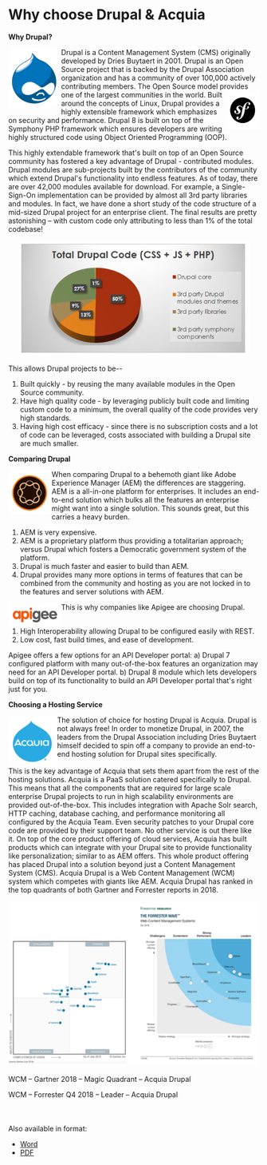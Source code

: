 # **Why choose Drupal &amp; Acquia**

**Why Drupal?**

<img align="left" src="https://github.com/sdemi/drupal-docs/raw/master/assets/why-choose-drupal-acquia/logo-drupal.png"> Drupal is a Content Management System (CMS) originally developed by Dries Buytaert in 2001. Drupal is an Open Source project that is backed by the Drupal Association organization and has a community of over 100,000 actively contributing members. The Open Source model provides one of the largest communities in the world. <img align="right" src="https://github.com/sdemi/drupal-docs/raw/master/assets/why-choose-drupal-acquia/logo_symphony.png"> Built around the concepts of Linux, Drupal provides a highly extensible framework which emphasizes on security and performance. Drupal 8 is built on top of the Symphony PHP framework which ensures developers are writing highly structured code using Object Oriented Programming (OOP).

This highly extendable framework that&#39;s built on top of an Open Source community has fostered a key advantage of Drupal - contributed modules. Drupal modules are sub-projects built by the contributors of the community which extend Drupal&#39;s functionality into endless features.
As of today, there are over 42,000 modules available for download. For example, a Single-Sign-On implementation can be provided by almost all 3rd party libraries and modules. In fact, we have done a short study of the code structure of a mid-sized Drupal project for an enterprise client. The final results are pretty astonishing – with custom code only attributing to less than 1% of the total codebase!

<p align="center">
  <img src="https://github.com/sdemi/drupal-docs/raw/master/assets/why-choose-drupal-acquia/total-drupal-code.png">
</p>

This allows Drupal projects to be--
1. Built quickly - by reusing the many available modules in the Open Source community.
2. Have high quality code - by leveraging publicly built code and limiting custom code to a minimum, the overall quality of the code provides very high standards.
3. Having high cost efficacy - since there is no subscription costs and a lot of code can be leveraged, costs associated with building a Drupal site are much smaller.

**Comparing Drupal**

<img align="left" src="https://github.com/sdemi/drupal-docs/raw/master/assets/why-choose-drupal-acquia/logo_aem.png"> When comparing Drupal to a behemoth giant like Adobe Experience Manager (AEM) the differences are staggering. AEM is a all-in-one platform for enterprises. It includes an end-to-end solution which bulks all the features an enterprise might want into a single solution. This sounds great, but this carries a heavy burden.

1. AEM is very expensive.
2. AEM is a proprietary platform thus providing a totalitarian approach; versus Drupal which fosters a Democratic government system of the platform.
3. Drupal is much faster and easier to build than AEM.
4. Drupal provides many more options in terms of features that can be combined from the community and hosting as you are not locked in to the features and server solutions with AEM.

<img align="left" src="https://github.com/sdemi/drupal-docs/raw/master/assets/why-choose-drupal-acquia/logo_apigee.png"> This is why companies like Apigee are choosing Drupal.
<br/><br/>
1. High Interoperability allowing Drupal to be configured easily with REST.
2. Low cost, fast build times, and ease of development.

Apigee offers a few options for an API Developer portal: a) Drupal 7 configured platform with many out-of-the-box features an organization may need for an API Developer portal. b) Drupal 8 module which lets developers build on top of its functionality to build an API Developer portal that&#39;s right just for you.

**Choosing a Hosting Service**

<img align="left" src="https://github.com/sdemi/drupal-docs/raw/master/assets/why-choose-drupal-acquia/logo_acquia.png">
The solution of choice for hosting Drupal is Acquia. Drupal is not always free! In order to monetize Drupal, in 2007, the leaders from the Drupal Association including Dries Buytaert himself decided to spin off a company to provide an end-to-end hosting solution for Drupal sites specifically.
<br/><br/>
This is the key advantage of Acquia that sets them apart from the rest of the hosting solutions. Acquia is a PaaS solution catered specifically to Drupal. This means that all the components that are required for large scale enterprise Drupal projects to run in high scalability environments are provided out-of-the-box. This includes integration with Apache Solr search, HTTP caching, database caching, and performance monitoring all configured by the Acquia Team. Even security patches to your Drupal core code are provided by their support team. No other service is out there like it. On top of the core product offering of cloud services, Acquia has built products which can integrate with your Drupal site to provide functionality like personalization; similar to as AEM offers. This whole product offering has placed Drupal into a solution beyond just a Content Management System (CMS). Acquia Drupal is a Web Content Management (WCM) system which competes with giants like AEM. Acquia Drupal has ranked in the top quadrants of both Gartner and Forrester reports in 2018.

<p align="center">
  <img src="https://github.com/sdemi/drupal-docs/raw/master/assets/why-choose-drupal-acquia/gartner-forrester.png">
</p>

WCM – Gartner 2018 – Magic Quadrant – Acquia Drupal

WCM – Forrester Q4 2018 – Leader – Acquia Drupal
<br/><br/><br/><br/>
Also available in format:
* [Word](https://github.com/sdemi/drupal-docs/blob/master/assets/why-choose-drupal-acquia/Why%20choose%20Drupal%20%26%20Acquia.docx)
* [PDF](https://github.com/sdemi/drupal-docs/blob/master/assets/why-choose-drupal-acquia/Why%20choose%20Drupal%20%26%20Acquia.pdf)
